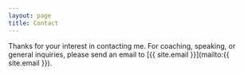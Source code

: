 ```yaml
---
layout: page
title: Contact
---
```


Thanks for your interest in contacting me. For coaching, speaking, or general inquiries, please send an email to [{{ site.email }}](mailto:{{ site.email }}).